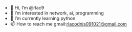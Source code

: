 - 👋 Hi, I’m @rlac9
- 👀 I’m interested in network, ai, programming
- 🌱 I’m currently learning python
- 📫 How to reach me gmail:rlacodnjs091021@gmail.com

<!---
rlac9/rlac9 is a ✨ special ✨ repository because its `README.md` (this file) appears on your GitHub profile.
You can click the Preview link to take a look at your changes.
--->
